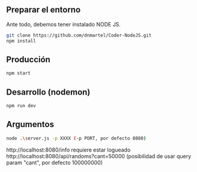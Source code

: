 ## Preparar el entorno

Ante todo, debemos tener instalado NODE JS.

```sh
git clone https://github.com/dnmartel/Coder-NodeJS.git
npm install
```

## Producción

```sh
npm start
```

## Desarrollo (nodemon)

```sh
npm run dev
```

## Argumentos
```sh
node .\server.js -p XXXX (-p PORT, por defecto 8080)
```

http://localhost:8080/info requiere estar logueado 
http://localhost:8080/api/randoms?cant=50000 (posibilidad de usar query param "cant", por defecto 100000000)